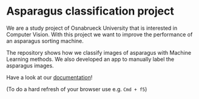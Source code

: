 # Asparagus classification project


We are a study project of Osnabrueck University that is interested in Computer Vision.
With this project we want to improve the performance of an asparagus sorting machine.

The repository shows how we classify images of asparagus with Machine Learning methods.
We also developed an app to manually label the asparagus images.

Have a look at our [documentation](https://asparagus.readthedocs.io/en/latest/)!


(To do a hard refresh of your browser use e.g. `Cmd + f5`)